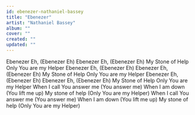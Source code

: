 ```yaml
---
id: ebenezer-nathaniel-bassey
title: "Ebenezer"
artist: "Nathaniel Bassey"
album: ""
cover: ""
created: ""
updated: ""
---
```


Ebenezer Eh, (Ebenezer Eh)
Ebenezer Eh, (Ebenezer Eh)
My Stone of Help
Only You are my Helper
Ebenezer Eh, (Ebenezer Eh)
Ebenezer Eh, (Ebenezer Eh)
My Stone of Help
Only You are my Helper
Ebenezer Eh, (Ebenezer Eh)
Ebenezer Eh, (Ebenezer Eh)
My Stone of Help
Only You are my Helper
When I call You answer me
(You answer me)
When I am down
(You lift me up)
My stone of help
(Only You are my Helper)
When I call You answer me
(You answer me)
When I am down
(You lift me up)
My stone of help
(Only You are my Helper)